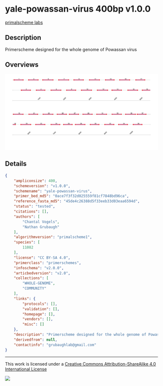 # yale-powassan-virus 400bp v1.0.0

[primalscheme labs](https://labs.primalscheme.com/detail/yale-powassan-virus/400/v1.0.0)

## Description

Primerscheme designed for the whole genome of Powassan virus

## Overviews

![PrimalScheme_POWV.png](work/PrimalScheme_POWV.png)

## Details

```json
{
    "ampliconsize": 400,
    "schemeversion": "v1.0.0",
    "schemename": "yale-powassan-virus",
    "primer_bed_md5": "0ace7f3f32d025559f81cf7848bd96ca",
    "reference_fasta_md5": "45de4c26388d5f33eeb33d03eaa6594d",
    "status": "tested",
    "citations": [],
    "authors": [
        "Chantal Vogels",
        "Nathan Grubaugh"
    ],
    "algorithmversion": "primalscheme1",
    "species": [
        11082
    ],
    "license": "CC BY-SA 4.0",
    "primerclass": "primerschemes",
    "infoschema": "v2.0.0",
    "articbedversion": "v2.0",
    "collections": [
        "WHOLE-GENOME",
        "COMMUNITY"
    ],
    "links": {
        "protocols": [],
        "validation": [],
        "homepage": [],
        "vendors": [],
        "misc": []
    },
    "description": "Primerscheme designed for the whole genome of Powassan virus",
    "derivedfrom": null,
    "contactinfo": "grubaughlab@gmail.com"
}
```



------------------------------------------------------------------------

This work is licensed under a [Creative Commons Attribution-ShareAlike 4.0 International License](http://creativecommons.org/licenses/by-sa/4.0/) 

![](https://i.creativecommons.org/l/by-sa/4.0/88x31.png)